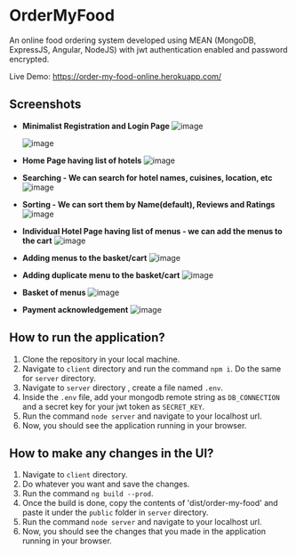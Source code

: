 # OrderMyFood

An online food ordering system developed using MEAN (MongoDB, ExpressJS, Angular, NodeJS) with jwt authentication enabled and password encrypted.
  
Live Demo: https://order-my-food-online.herokuapp.com/

## Screenshots

- **Minimalist Registration and Login Page**
  ![image](https://user-images.githubusercontent.com/36665975/100368451-9cf49880-3029-11eb-8444-d4ac1ba00cce.png)

  ![image](https://user-images.githubusercontent.com/36665975/100368481-a5e56a00-3029-11eb-9a19-524131dc7e4e.png)

- **Home Page having list of hotels**
![image](https://user-images.githubusercontent.com/36665975/99675575-61902200-2a9d-11eb-94b4-a8f753e4e5b7.png)

- **Searching - We can search for hotel names, cuisines, location, etc**
![image](https://user-images.githubusercontent.com/36665975/99675651-78cf0f80-2a9d-11eb-8b42-9afc7dfb4efb.png)

- **Sorting - We can sort them by Name(default), Reviews and Ratings**
![image](https://user-images.githubusercontent.com/36665975/99675703-8c7a7600-2a9d-11eb-9c31-038b08be0e0a.png)

- **Individual Hotel Page having list of menus - we can add the menus to the cart**
![image](https://user-images.githubusercontent.com/36665975/99896454-c2467700-2cb6-11eb-9280-d253339afa64.png)

- **Adding menus to the basket/cart**
![image](https://user-images.githubusercontent.com/36665975/99896466-d5594700-2cb6-11eb-92e3-6acadfaae6d5.png)

- **Adding duplicate menu to the basket/cart**
![image](https://user-images.githubusercontent.com/36665975/99896471-e43ff980-2cb6-11eb-97a5-c57a59aa8553.png)

- **Basket of menus**
![image](https://user-images.githubusercontent.com/36665975/99896533-77792f00-2cb7-11eb-8211-ff4b054d800e.png)

- **Payment acknowledgement**
![image](https://user-images.githubusercontent.com/36665975/99896541-7fd16a00-2cb7-11eb-8157-ebcbce443bd8.png)

## How to run the application?

  1. Clone the repository in your local machine.
  2. Navigate to `client` directory and run the command `npm i`. Do the same for `server` directory.
  3. Navigate to `server` directory , create a file named `.env`.
  4. Inside the `.env` file, add your mongodb remote string as `DB_CONNECTION` and a secret key for your jwt token as `SECRET_KEY`.
  5. Run the command `node server` and navigate to your localhost url.
  6. Now, you should see the application running in your browser.

## How to make any changes in the UI?

  1. Navigate to `client` directory. 
  2. Do whatever you want and save the changes.
  3. Run the command `ng build --prod`.
  4. Once the build is done, copy the contents of 'dist/order-my-food' and paste it under the `public` folder in `server` directory.
  5. Run the command `node server` and navigate to your localhost url.
  6. Now, you should see the changes that you made in the application running in your browser.
